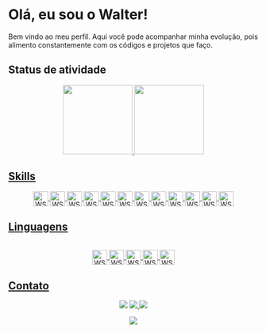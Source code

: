 # Olá, eu sou o Walter!
Bem vindo ao meu perfil.
Aqui você pode acompanhar minha evolução, pois alimento constantemente com os códigos e projetos que faço.


## Status de atividade

<div align="center">
  <a href="https://github.com/WalterSopraniJr">
  <img height="140em" src="https://github-readme-stats.vercel.app/api?username=WalterSopraniJr&show_icons=true&theme=dark&include_all_commits=true&count_private=true"/>
  <img height="140em" src="https://github-readme-stats.vercel.app/api/top-langs/?username=WalterSopraniJr&layout=compact&langs_count=7&theme=dark"/>
</div>
  

  
  ## Skills

   
  <div align="center">
    
  <img align="center" alt="WSJ-Git" height="30"  src="https://img.shields.io/badge/Git-F05032?style=for-the-badge&logo=git&logoColor=white" /> 

  <img align="center" alt="WSJ-nodejs" height="30" src="https://img.shields.io/badge/Node.js-43853D?style=for-the-badge&logo=node.js&logoColor=white" />
  <img align="center" alt="WSJ-dotnet" height="30"  src="https://img.shields.io/badge/.NET-5C2D91?style=for-the-badge&logo=.net&logoColor=white" />
  <img align="center" alt="WSJ-pyc" height="30"  src="https://img.shields.io/badge/PyChamr-000000?style=for-the-badge&logo=pycharm&logoColor=white" />

  <img align="center" alt="WSJ-mysql" height="30"  src="https://img.shields.io/badge/MySQL-00000F?style=for-the-badge&logo=mysql&logoColor=white" />
  <img align="center" alt="WSJ-bi" height="30"  src="https://img.shields.io/badge/Power_BI-F2C811?style=for-the-badge&logo=power-bi&logoColor=white" />  
    
  <img align="center" alt="WSJ-npm" height="30"  src="https://img.shields.io/badge/NPM-CB3837?style=for-the-badge&logo=npm&logoColor=white" /> 
  <img align="center" alt="WSJ-express" height="30"  src="https://img.shields.io/badge/express-000000?style=for-the-badge&logo=express&logoColor=white" />     
  <img align="center" alt="WSJ-sequelize" height="30"  src="https://img.shields.io/badge/sequelize-52B0E7?style=for-the-badge&logo=sequelize&logoColor=white" /> 
  <img align="center" alt="WSJ-nodemon" height="30"  src="https://img.shields.io/badge/nodemon-76D04B?style=for-the-badge&logo=nodemon&logoColor=white" /> 

  <img align="center" alt="WSJ-evernote" height="30" src="https://img.shields.io/badge/evernote-00A82D?style=for-the-badge&logo=evernote&logoColor=white" />     
  <img align="center" alt="WSJ-trello" height="30" src="https://img.shields.io/badge/Trello-0052CC?style=for-the-badge&logo=trello&logoColor=white" />
    
</div>
  
   
  
  
  ## Linguagens 
  
  <div align="center">
    
  <div style="display: inline_block"><br>
    
    
  <img align="center" alt="WSJ-Java" height="30"  src="https://img.shields.io/badge/Java-ED8B00?style=for-the-badge&logo=java&logoColor=white">
  <img align="center" alt="WSJ-Js" height="30"  src="https://img.shields.io/badge/JavaScript-F7DF1E?style=for-the-badge&logo=javascript&logoColor=black">
  <img align="center" alt="WSJ-CS" height="30"  src="https://img.shields.io/badge/C%23-239120?style=for-the-badge&logo=c-sharp&logoColor=white" />
  <img align="center" alt="WSJ-Python" height="30"  src="https://img.shields.io/badge/Python-3776AB?style=for-the-badge&logo=python&logoColor=white" />
  <img align="center" alt="WSJ-HTML" height="30"  src="https://img.shields.io/badge/HTML-239120?style=for-the-badge&logo=html5&logoColor=white">

</div>
    </div>
   
   ## Contato
   <div align="center">
    
  <a href="https://www.instagram.com/_walterjunior/" target="_blank"><img src="https://img.shields.io/badge/-Instagram-%23E4405F?style=for-the-badge&logo=instagram&logoColor=white" target="_blank"></a>
  <a href = "mailto:waltersopranijr@gmail.com"><img src="https://img.shields.io/badge/-Gmail-%23333?style=for-the-badge&logo=gmail&logoColor=white" target="_blank">      </a>
  <a href="https://www.linkedin.com/in/walter-soprani-junior/" target="_blank"><img src="https://img.shields.io/badge/-LinkedIn-%230077B5?style=for-the-badge&logo=linkedin&logoColor=white" target="_blank"></a> 

 
</div>

  
   <div align='center'>
<a height="150em" href="http://www.github.com/WalterSopraniJr"><img src="https://github-readme-streak-stats.herokuapp.com/?user=WalterSopraniJr&stroke=2ea043&background=171717&ring=3382ed&fire=3382ed&currStreakNum=0bd967&currStreakLabel=3382ed&sideNums=0bd967&sideLabels=3382ed&dates=0bd967&hide_border=true" /></a>
</div>
